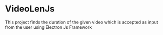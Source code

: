 # VideoLenJs

This project finds the duration of the given video which is accepted  as input from the user using Electron Js Framework
